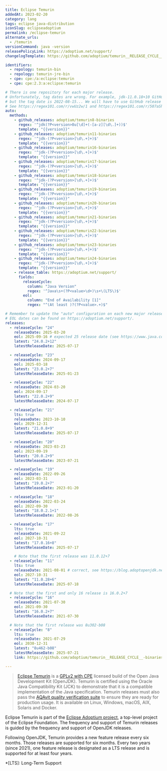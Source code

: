 ```yaml
---
title: Eclipse Temurin
addedAt: 2023-02-20
category: lang
tags: eclipse java-distribution
iconSlug: eclipseadoptium
permalink: /eclipse-temurin
alternate_urls:
  - /temurin
versionCommand: java -version
releasePolicyLink: https://adoptium.net/support/
changelogTemplate: https://github.com/adoptium/temurin__RELEASE_CYCLE__-binaries/releases/tag/jdk-__LATEST__

identifiers:
  - repology: temurin-bin
  - repology: temurin-jre-bin
  - cpe: cpe:/a:eclipse:temurin
  - cpe: cpe:2.3:a:eclipse:temurin

# There is one repository for each major release.
# Unfortunately, tag dates are wrong. For example, jdk-11.0.18+10 GitHub release date is 2023-01-19,
# but the tag date is 2022-08-15... We will have to use GitHub release dates instead of tags dates.
# See https://regex101.com/r/vwUz2w/1 and https://regex101.com/r/507aSh/1.
auto:
  methods:
    - github_releases: adoptium/temurin8-binaries
      regex: '^jdk(?P<version>8u[\d]+(-[a-z][\d\.]+))$'
      template: "{{version}}"
    - github_releases: adoptium/temurin11-binaries
      regex: '^jdk-(?P<version>[\d\.+]+)$'
      template: "{{version}}"
    - github_releases: adoptium/temurin16-binaries
      regex: '^jdk-(?P<version>[\d\.+]+)$'
      template: "{{version}}"
    - github_releases: adoptium/temurin17-binaries
      regex: '^jdk-(?P<version>[\d\.+]+)$'
      template: "{{version}}"
    - github_releases: adoptium/temurin18-binaries
      regex: '^jdk-(?P<version>[\d\.+]+)$'
      template: "{{version}}"
    - github_releases: adoptium/temurin19-binaries
      regex: '^jdk-(?P<version>[\d\.+]+)$'
      template: "{{version}}"
    - github_releases: adoptium/temurin20-binaries
      regex: '^jdk-(?P<version>[\d\.+]+)$'
      template: "{{version}}"
    - github_releases: adoptium/temurin21-binaries
      regex: '^jdk-(?P<version>[\d\.+]+)$'
      template: "{{version}}"
    - github_releases: adoptium/temurin22-binaries
      regex: '^jdk-(?P<version>[\d\.+]+)$'
      template: "{{version}}"
    - github_releases: adoptium/temurin23-binaries
      regex: '^jdk-(?P<version>[\d\.+]+)$'
      template: "{{version}}"
    - github_releases: adoptium/temurin24-binaries
      regex: '^jdk-(?P<version>[\d\.+]+)$'
      template: "{{version}}"
    - release_table: https://adoptium.net/support/
      fields:
        releaseCycle:
          column: "Java Version"
          regex: '^Java\s+(?P<value>\d+)\s+\(LTS\)$'
        eol:
          column: "End of Availability [1]"
          regex: "^(At least )?(?P<value>.+)$"

# Remember to update the "auto" configuration on each new major release.
# EOL dates can be found on https://adoptium.net/support/.
releases:
  - releaseCycle: "24"
    releaseDate: 2025-03-20
    eol: 2025-09-16 # expected 25 release date (see https://www.java.com/releases/)
    latest: "24.0.2+12"
    latestReleaseDate: 2025-07-17

  - releaseCycle: "23"
    releaseDate: 2024-09-17
    eol: 2025-03-18
    latest: "23.0.2+7"
    latestReleaseDate: 2025-01-23

  - releaseCycle: "22"
    releaseDate: 2024-03-20
    eol: 2024-09-17
    latest: "22.0.2+9"
    latestReleaseDate: 2024-07-17

  - releaseCycle: "21"
    lts: true
    releaseDate: 2023-10-10
    eol: 2029-12-31
    latest: "21.0.8+9"
    latestReleaseDate: 2025-07-17

  - releaseCycle: "20"
    releaseDate: 2023-03-23
    eol: 2023-09-19
    latest: "20.0.2+9"
    latestReleaseDate: 2023-07-21

  - releaseCycle: "19"
    releaseDate: 2022-09-26
    eol: 2023-03-31
    latest: "19.0.2+7"
    latestReleaseDate: 2023-01-20

  - releaseCycle: "18"
    releaseDate: 2022-03-24
    eol: 2022-09-30
    latest: "18.0.2.1+1"
    latestReleaseDate: 2022-08-26

  - releaseCycle: "17"
    lts: true
    releaseDate: 2021-09-22
    eol: 2027-10-31
    latest: "17.0.16+8"
    latestReleaseDate: 2025-07-17

    # Note that the first release was 11.0.12+7
  - releaseCycle: "11"
    lts: true
    releaseDate: 2021-08-01 # correct, see https://blog.adoptopenjdk.net/2021/08/goodbye-adoptopenjdk-hello-adoptium/
    eol: 2027-10-31
    latest: "11.0.28+6"
    latestReleaseDate: 2025-07-18

  # Note that the first and only 16 release is 16.0.2+7
  - releaseCycle: "16"
    releaseDate: 2021-07-30
    eol: 2021-09-30
    latest: "16.0.2+7"
    latestReleaseDate: 2021-07-30

  # Note that the first release was 8u302-b08
  - releaseCycle: "8"
    lts: true
    releaseDate: 2021-07-29
    eol: 2030-12-31
    latest: "8u462-b08"
    latestReleaseDate: 2025-07-21
    link: https://github.com/adoptium/temurin__RELEASE_CYCLE__-binaries/releases/tag/jdk__LATEST__

---
```


> [Eclipse Temurin](https://adoptium.net/temurin/) is a [GPLv2 with CPE](https://openjdk.org/legal/gplv2+ce.html)
> licensed build of the Open Java Development Kit (OpenJDK). Temurin is certified using the Oracle
> Java Compatibility Kit (JCK) to demonstrate that it is a compatible implementation of the Java
> specification. Temurin releases must also pass the [AQAvit quality verification suite](https://adoptium.net/aqavit/)
> to ensure they are ready for production usage. It is available on Linux, Windows, macOS, AIX,
> Solaris and Docker.

Eclipse Temurin is part of the [Eclipse Adoptium project](https://adoptium.net/about/), a top-level
project of the Eclipse Foundation. The frequency and support of Temurin releases is guided by the
frequency and support of OpenJDK releases.

Following OpenJDK, Temurin provides a new feature release every six months. Those releases are
supported for six months. Every two years (since 2021), one feature release is designated as a
LTS release and is supported for at least four years.

*[LTS]: Long-Term Support
